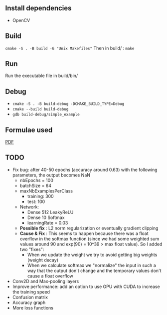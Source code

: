 ## Install dependencies

- OpenCV

## Build
`cmake -S . -B build -G "Unix Makefiles"`
Then in build/ : `make`

## Run

Run the executable file in build/bin/

## Debug

- `cmake -S . -B build-debug -DCMAKE_BUILD_TYPE=Debug`
- `cmake --build build-debug`
- `gdb build-debug/simple_example`

## Formulae used

[PDF](pdf/AI_Project.pdf)

## TODO

- Fix bug: after 40-50 epochs (accuracy around 0.63) with the following parameters, the output becomes NaN
  - nbEpochs = 100
  - batchSize = 64
  - maxNbExamplesPerClass
    - training: 300
    - test: 100
  - Network:
    - Dense 512 LeakyReLU
    - Dense 10 Softmax
    - learningRate = 0.03
  - **Possible fix** : L2 norm regularization or eventually gradient clipping
  - **Cause & Fix** : This seems to happen because there was a float overflow in the softmax function (since we had some weighted sum values around 90 and exp(90) = 10^39 > max float value). So I added two "fixes":
    - When we update the weight we try to avoid getting big weights (weight decay)
    - When we calculate softmax we "normalize" the input in such a way that the output don't change and the temporary values don't cause a float overflow
- Conv2D and Max-pooling layers
- Improve performance: add an option to use GPU with CUDA to increase the training speed
- Confusion matrix
- Accuracy graph
- More loss functions
